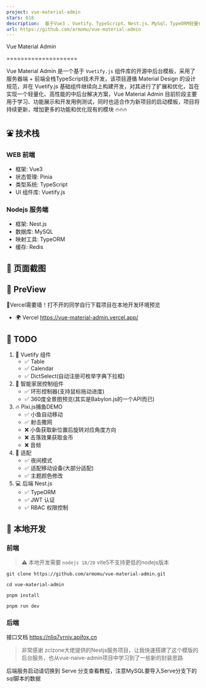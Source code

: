 ```yaml
---
project: vue-material-admin
stars: 618
description:  基于Vue3 、Vuetify、TypeScript、Nest.js、MySql、TypeORM轻量化设计中后台管理模板 
url: https://github.com/armomu/vue-material-admin
---
```


Vue Material Admin


====================

Vue Material Admin 是一个基于 `Vuetify.js` 组件库的开源中后台模板，采用了服务器端 + 前端全栈TypeScript技术开发，该项目遵循 Material Design 的设计规范，并在 Vuetify.js 基础组件继续向上构建开发，对其进行了扩展和优化，旨在实现一个轻量化、高性能的中后台解决方案，Vue Material Admin 目前阶段主要用于学习、功能展示和开发用例测试，同时也适合作为新项目的启动模板，项目将持续更新，增加更多的功能和优化现有的模块 🔥🔥🔥

⛲ 技术栈
-----

### WEB 前端

-   框架: Vue3
-   状态管理: Pinia
-   类型系统: TypeScript
-   UI 组件库: Vuetify.js

### Nodejs 服务端

-   框架: Nest.js
-   数据库: MySQL
-   映射工具: TypeORM
-   缓存: Redis

🌻 页面截图
-------

🍭 PreView
----------

🧱Vercel需要墙！打不开的同学自行下载项目在本地开发环境预览

-   🌍 Vercel https://vue-material-admin.vercel.app/

👊 TODO
-------

1.  🍳 Vuetify 组件
    -   ✅ Table
    -   ✅ Calendar
    -   ✅ DictSelect(自动注册可枚举字典下拉框)
2.  🏡 智能家居控制组件
    -   ✅ 环形控制器(支持鼠标拖动进度)
    -   ✅ 360度全景图预览(其实是Babylon.js的一个API而已)
3.  🔥 Pixi.js捕鱼DEMO
    -   ✅ 小鱼自动移动
    -   ✅ 射击撒网
    -   ❌ 小鱼获取新位置后旋转对应角度方向
    -   ❌ 击落效果获取金币
    -   ❌ 音频
4.  🐝 适配
    -   ✅ 夜间模式
    -   ✅ 适配移动设备(大部分适配)
    -   ✅ 主题颜色修改
5.  💻 后端 Nest.js
    -   ✅ TypeORM
    -   ✅ JWT 认证
    -   ✅ RBAC 权限控制

📑 本地开发
-------

### 前端

> ⚠️ 本地开发需要 `nodejs 18/20` vite5不支持更低的nodejs版本

```
git clone https://github.com/armomu/vue-material-admin.git

cd vue-material-admin

pnpm install

pnpm run dev

```

### 后端

接口文档 https://nliq7vrniv.apifox.cn

> 非常感谢 zclzone大佬提供的Nestjs服务项目，让我快速搭建了这个模版的后台服务，也从vue-naive-admin项目中学习到了一些新的封装思路

后端服务启动请切换到 Serve 分支查看教程，注意MySQL要导入Serve分支下的sql脚本的数据

